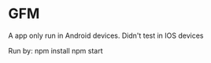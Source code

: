 # GFM

A app only run in Android devices.
Didn't test in IOS devices

Run by:
npm install
npm start
